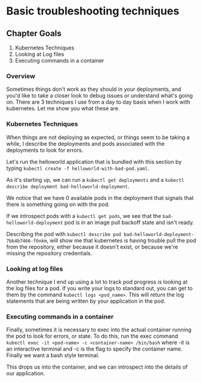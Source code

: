 # Basic troubleshooting techniques

## Chapter Goals
1. Kubernetes Techniques
2. Looking at Log files
3. Executing commands in a container

### Overview
Sometimes things don't work as they should in your deployments, and you'd like to take a closer look to debug issues or understand what's going on. There are 3 techniques I use from a day to day basis when I work with kubernetes. Let me show you what these are.

### Kubernetes Techniques
When things are not deploying as expected, or things seem to be taking a while, I describe the deployments and pods associated with the deployments to look for errors.

Let's run the helloworld application that is bundled with this section by typing `kubectl create -f helloworld-with-bad-pod.yaml`.

As it's starting up, we can run a `kubectl get deployments` and a `kubectl describe deployment bad-helloworld-deployment`.

We notice that we have 0 available pods in the deployment that signals that there is something going on with the pod.

If we introspect pods with a `kubectl get pods`, we see that the `bad-helloworld-deployment` pod is in an image pull backoff state and isn't ready.

Describing the pod with `kubectl describe pod bad-helloworld-deployment-7bb4b7466-f6nkm`, will show me that kubernetes is having trouble pull the pod from the repository, either because it doesn't exist, or because we're missing the repository credentials.

### Looking at log files
Another technique I end up using a lot to track pod progress is looking at the log files for a pod. If you write your logs to standard out, you can get to them by the command `kubectl logs <pod_name>`. This will return the log statements that are being written by your application in the pod.

### Executing commands in a container
Finally, sometimes it is necessary to exec into the actual container running the pod to look for errors, or state. To do this, run the exec command `kubectl exec -it <pod-name> -c <container-name> /bin/bash` where -it is an interactive terminal and -c is the flag to specify the container name. Finally we want a bash style terminal.

This drops us into the container, and we can introspect into the details of our application.
